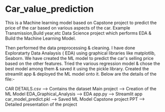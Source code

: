 # Car_value_prediction
This is a Machine learning model based on Capstone project to predict the price of the car based on various aspects of the car. Example  Transmission,Build year,etc
Data Science project which performs EDA & Build the Machine Learning Model.


Then performed the data preprocessing & cleaning.
I have done Exploratarty Data Analaysis ( EDA) using graphical libraries like matplotlib, Seaborn.
We have created the ML model to predict the car's selling price based on the other features.
Tried the various regression model & chose the best model among them & saved it using the pickle library.
Created the streamlit app & deployed the ML model onto it.
Below are the details of the file:-

CAR DETAILS.csv --> Contains the dataset
Main project --> Creation of the ML Model
EDA_Graphical_Analysis --> EDA
app.py --> Streamlit app
car_model_predict.pkl --> Saved ML Model
Capstone project PPT --> Detailed presentation of the project
